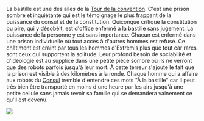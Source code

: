 La bastille est une des ailes de la [Tour de la convention](Tour-de-la-convention). C'est une prison sombre et inquiétante qui est le témoignage le plus frappant de la puissance du consul et de la constitution. Quiconque critique la constitution ou pire, qui y désobéit, est d'office enfermé à la bastille sans jugement. La puissance de la personne y est sans importance. Chacun est enfermé dans une prison individuelle où tout accès à d'autres hommes est refusé. Ce châtiment est craint par tous les hommes d'Extremis plus que tout car rares sont ceux qui supportent la solitude. Leur profond besoin de sociabilité et d'idéologie est au supplice dans une petite pièce sombre où ils ne verront que des robots parfois jusqu'à leur mort. À cette terreur s'ajoute le fait que la prison est visible à des kilomètres à la ronde. Chaque homme qui a affaire aux robots du [Consul](Consul) tremble d'entendre ces mots "À la bastille" car il peut très bien être transporté en moins d'une heure par les airs jusqu'à une petite cellule sans jamais revoir sa famille qui se demandera vainement ce qu'il est devenu.

![](https://www.sous-les-paves.com/wp-content/uploads/2020/05/Bastille-VV.jpg)